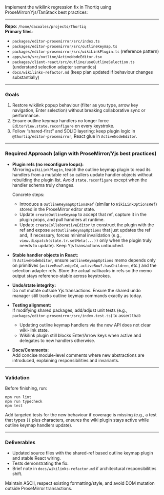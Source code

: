 Implement the wikilink regression fix in Thortiq using ProseMirror/Yjs/TanStack best practices:

---

**Repo**: `/home/dacoales/projects/Thortiq`  
**Primary files**:
- `packages/editor-prosemirror/src/index.ts`
- `packages/editor-prosemirror/src/outlineKeymap.ts`
- `packages/editor-prosemirror/src/wikiLinkPlugin.ts` (reference pattern)  
- `apps/web/src/outline/ActiveNodeEditor.tsx`  
- `packages/client-react/src/outline/useOutlineSelection.ts` (understand selection adapter semantics)  
- `docs/wikilinks-refactor.md` (keep plan updated if behaviour changes substantially)

---

### Goals

1. Restore wikilink popup behaviour (filter as you type, arrow key navigation, Enter selection) without breaking collaborative sync or performance.
2. Ensure outline keymap handlers no longer force `EditorView.state.reconfigure` on every keystroke.
3. Follow “shared-first” and SOLID layering: keep plugin logic in `@thortiq/editor-prosemirror`, React glue in `ActiveNodeEditor`.

---

### Required Approach (align with ProseMirror/Yjs best practices)

- **Plugin refs (no reconfigure loops):**  
  Mirroring `wikiLinkPlugin`, teach the outline keymap plugin to read its handlers from a mutable ref so callers update handler objects without rebuilding the plugin list. Avoid `state.reconfigure` except when the handler schema truly changes.

  Concrete steps:
  - Introduce a `OutlineKeymapOptionsRef` (similar to `WikiLinkOptionsRef`) stored in the ProseMirror editor state.
  - Update `createOutlineKeymap` to accept that ref, capture it in the plugin props, and pull handlers at runtime.
  - Update `createCollaborativeEditor` to construct the plugin with the ref and expose `setOutlineKeymapOptions` that just updates the ref and, if necessary, forces minimal invalidation (e.g., `view.dispatch(state.tr.setMeta(...))` only when the plugin truly needs to update). Keep Yjs transactions untouched.

- **Stable handler objects in React:**  
  In `ActiveNodeEditor`, ensure `outlineKeymapOptions` memo depends only on primitives (`activeRow?.edgeId`, `activeRow?.hasChildren`, etc.) and the selection adapter refs. Store the actual callbacks in refs so the memo output stays reference-stable across keystrokes.

- **Undo/state integrity:**  
  Do not mutate outside Yjs transactions. Ensure the shared undo manager still tracks outline keymap commands exactly as today.

- **Testing alignment:**  
  If modifying shared packages, add/adjust unit tests (e.g., `packages/editor-prosemirror/src/index.test.ts`) to assert that:
  - Updating outline keymap handlers via the new API does not clear wiki-link state.
  - Wikilink plugin still blocks Enter/Arrow keys when active and delegates to new handlers otherwise.

- **Docs/Comments:**  
  Add concise module-level comments where new abstractions are introduced, explaining responsibilities and invariants.

---

### Validation

Before finishing, run:

```
npm run lint
npm run typecheck
npm test
```

Add targeted tests for the new behaviour if coverage is missing (e.g., a test that types `[[` plus characters, ensures the wiki plugin stays active while outline keymap handlers update).

---

### Deliverables

- Updated source files with the shared-ref based outline keymap plugin and stable React wiring.
- Tests demonstrating the fix.
- Brief note in `docs/wikilinks-refactor.md` if architectural responsibilities shift.

Maintain ASCII, respect existing formatting/style, and avoid DOM mutation outside ProseMirror transactions.
